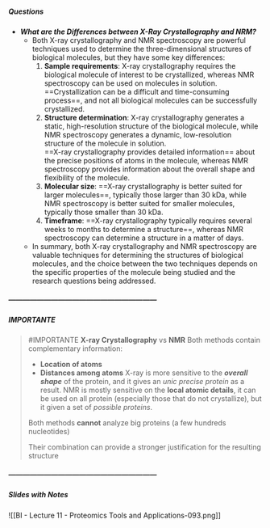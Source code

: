 ##### Questions
- ***What are the Differences between X-Ray Crystallography and NRM?***
	- Both X-ray crystallography and NMR spectroscopy are powerful techniques used to determine the three-dimensional structures of biological molecules, but they have some key differences:
	  1. **Sample requirements**: X-ray crystallography requires the biological molecule of interest to be crystallized, whereas NMR spectroscopy can be used on molecules in solution. <br>==Crystallization can be a difficult and time-consuming process==, and not all biological molecules can be successfully crystallized.
	  2. **Structure determination**: X-ray crystallography generates a static, high-resolution structure of the biological molecule, while NMR spectroscopy generates a dynamic, low-resolution structure of the molecule in solution. <br>==X-ray crystallography provides detailed information== about the precise positions of atoms in the molecule, whereas NMR spectroscopy provides information about the overall shape and flexibility of the molecule.
	  3. **Molecular size**: ==X-ray crystallography is better suited for larger molecules==, typically those larger than 30 kDa, while NMR spectroscopy is better suited for smaller molecules, typically those smaller than 30 kDa.
	  4. **Timeframe**: ==X-ray crystallography typically requires several weeks to months to determine a structure==, whereas NMR spectroscopy can determine a structure in a matter of days.
	- In summary, both X-ray crystallography and NMR spectroscopy are valuable techniques for determining the structures of biological molecules, and the choice between the two techniques depends on the specific properties of the molecule being studied and the research questions being addressed.

##### —————————————————————
##### IMPORTANTE

> #IMPORTANTE **X-ray Crystallography** vs **NMR**
> Both methods contain complementary information:
> - **Location of atoms**
> - **Distances among atoms**
> X-ray is more sensitive to the ***overall shape*** of the protein, and it gives an *unic precise protein* as a result.
> NMR is mostly sensitive on the **local atomic details**, it can be used on all protein (especially those that do not crystallize), but it given a set of *possible proteins*.
> 
> Both methods **cannot** analyze big proteins (a few hundreds nucleotides)
> 
> Their combination can provide a stronger justification for the resulting structure


##### —————————————————————
##### Slides with Notes
![[BI - Lecture 11 - Proteomics Tools and Applications-093.png]]